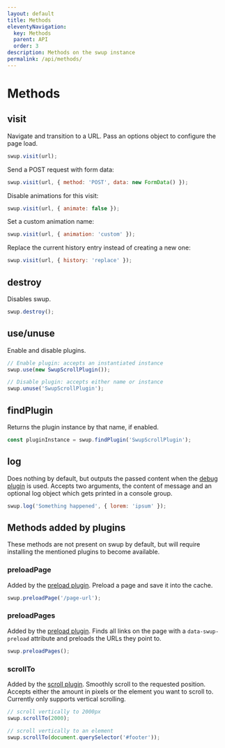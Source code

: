 ```yaml
---
layout: default
title: Methods
eleventyNavigation:
  key: Methods
  parent: API
  order: 3
description: Methods on the swup instance
permalink: /api/methods/
---
```


# Methods

## visit

Navigate and transition to a URL. Pass an options object to configure the page load.

```javascript
swup.visit(url);
```

Send a POST request with form data:

```javascript
swup.visit(url, { method: 'POST', data: new FormData() });
```

Disable animations for this visit:

```javascript
swup.visit(url, { animate: false });
```

Set a custom animation name:

```javascript
swup.visit(url, { animation: 'custom' });
```

Replace the current history entry instead of creating a new one:

```javascript
swup.visit(url, { history: 'replace' });
```

## destroy

Disables swup.

```javascript
swup.destroy();
```

## use/unuse

Enable and disable plugins.

```javascript
// Enable plugin: accepts an instantiated instance
swup.use(new SwupScrollPlugin());

// Disable plugin: accepts either name or instance
swup.unuse('SwupScrollPlugin');
```

## findPlugin

Returns the plugin instance by that name, if enabled.

```javascript
const pluginInstance = swup.findPlugin('SwupScrollPlugin');
```

## log

Does nothing by default, but outputs the passed content when the [debug plugin](/plugins/debug-plugin/) is used.
Accepts two arguments, the content of message and an optional log object which gets printed in a console group.

```javascript
swup.log('Something happened', { lorem: 'ipsum' });
```

## Methods added by plugins

These methods are not present on swup by default, but will require installing the mentioned plugins to become available.

### preloadPage

Added by the [preload plugin](/plugins/preload-plugin/).
Preload a page and save it into the cache.

```javascript
swup.preloadPage('/page-url');
```

### preloadPages

Added by the [preload plugin](/plugins/preload-plugin/).
Finds all links on the page with a `data-swup-preload` attribute and preloads the URLs they point to.

```javascript
swup.preloadPages();
```

### scrollTo

Added by the [scroll plugin](/plugins/scroll-plugin/).
Smoothly scroll to the requested position. Accepts either the amount in pixels or the element you want to scroll to.
Currently only supports vertical scrolling.

```javascript
// scroll vertically to 2000px
swup.scrollTo(2000);

// scroll vertically to an element
swup.scrollTo(document.querySelector('#footer'));
```

